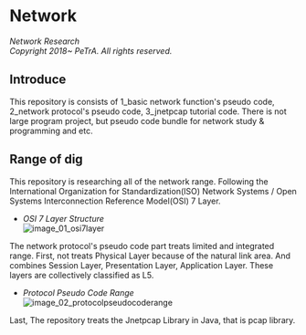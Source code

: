 Network
=======================================================================================================
_Network Research_   
_Copyright 2018~ PeTrA. All rights reserved._   
## Introduce
This repository is consists of 1_basic network function's pseudo code, 2_network protocol's pseudo code, 3_jnetpcap tutorial code. There is not large program project, but pseudo code bundle for network study & programming and etc.   
## Range of dig
This repository is researching all of the network range. Following the International Organization for Standardization(ISO) Network Systems / Open Systems Interconnection Reference Model(OSI) 7 Layer.   
* _OSI 7 Layer Structure_   
![image_01_osi7layer](https://user-images.githubusercontent.com/33143731/102461435-b4a0c900-408b-11eb-8dae-cfc99eb14f75.png)  

The network protocol's pseudo code part treats limited and integrated range. First, not treats Physical Layer because of the natural link area. And combines Session Layer, Presentation Layer, Application Layer. These layers are collectively classified as L5.   
* _Protocol Pseudo Code Range_   
![image_02_protocolpseudocoderange](https://user-images.githubusercontent.com/33143731/102501069-5b06c180-40c0-11eb-96d0-3bf05b5a3f98.png)   

Last, The repository treats the Jnetpcap Library in Java, that is pcap library.   




